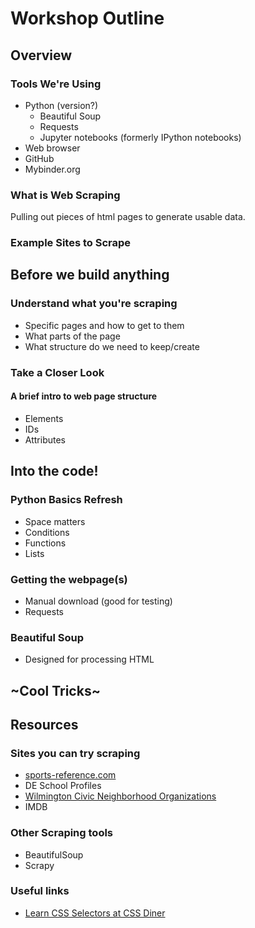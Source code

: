 # Workshop Outline

## Overview

### Tools We're Using

- Python (version?)
  - Beautiful Soup
  - Requests
  - Jupyter notebooks (formerly IPython notebooks)
- Web browser
- GitHub
- Mybinder.org

### What is Web Scraping

Pulling out pieces of html pages to generate usable data.

### Example Sites to Scrape

## Before we build anything

### Understand what you're scraping

- Specific pages and how to get to them
- What parts of the page
- What structure do we need to keep/create

### Take a Closer Look

#### A brief intro to web page structure

- Elements
- IDs
- Attributes

## Into the code!

### Python Basics Refresh

- Space matters
- Conditions
- Functions
- Lists

### Getting the webpage(s)

- Manual download (good for testing)
- Requests

### Beautiful Soup

- Designed for processing HTML

## ~Cool Tricks~

## Resources

### Sites you can try scraping

- [sports-reference.com](https://www.sports-reference.com/)
- DE School Profiles
- [Wilmington Civic Neighborhood Organizations](https://www.wilmingtonde.gov/government/city-offices/constituent-services/civic-and-neighborhood-organizations)
- IMDB

### Other Scraping tools

- BeautifulSoup
- Scrapy

### Useful links

- [Learn CSS Selectors at CSS Diner](https://flukeout.github.io/)